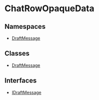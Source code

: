 # ChatRowOpaqueData

## Namespaces

- [DraftMessage](namespaces/DraftMessage/index.md)

## Classes

- [DraftMessage](classes/DraftMessage.md)

## Interfaces

- [IDraftMessage](interfaces/IDraftMessage.md)
